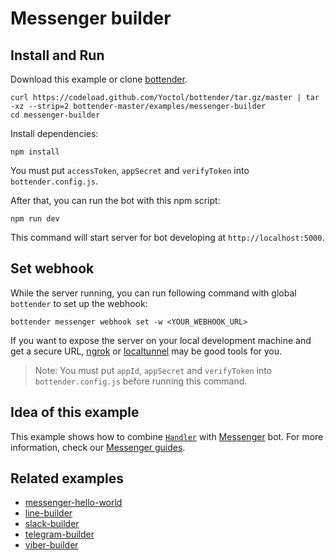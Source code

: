# Messenger builder

## Install and Run

Download this example or clone [bottender](https://github.com/Yoctol/bottender).

```
curl https://codeload.github.com/Yoctol/bottender/tar.gz/master | tar -xz --strip=2 bottender-master/examples/messenger-builder
cd messenger-builder
```

Install dependencies:

```
npm install
```

You must put `accessToken`, `appSecret` and `verifyToken` into `bottender.config.js`.

After that, you can run the bot with this npm script:

```
npm run dev
```

This command will start server for bot developing at `http://localhost:5000`.

## Set webhook

While the server running, you can run following command with global `bottender` to set up the webhook:

```
bottender messenger webhook set -w <YOUR_WEBHOOK_URL>
```

If you want to expose the server on your local development machine and get a secure URL, [ngrok](https://ngrok.com/) or [localtunnel](https://localtunnel.github.io/www/) may be good tools for you.

> Note: You must put `appId`, `appSecret` and `verifyToken` into `bottender.config.js` before running this command.

## Idea of this example

This example shows how to combine
[`Handler`](https://bottender.js.org/docs/APIReference-Handler) with
[Messenger](https://www.messenger.com/) bot.
For more information, check our [Messenger guides](https://bottender.js.org/docs/Platforms-Messenger).

## Related examples

* [messenger-hello-world](../messenger-hello-world)
* [line-builder](../line-builder)
* [slack-builder](../slack-builder)
* [telegram-builder](../telegram-builder)
* [viber-builder](../viber-builder)
